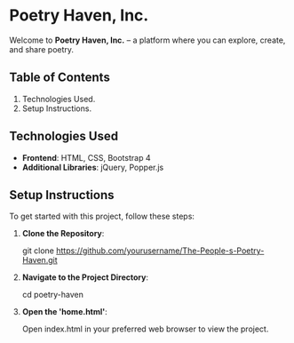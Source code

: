 # Poetry Haven, Inc.

Welcome to **Poetry Haven, Inc.** – a platform where you can explore, create, and share poetry.

## Table of Contents

1. Technologies Used.
2. Setup Instructions.
 
## Technologies Used

- **Frontend**: HTML, CSS, Bootstrap 4
- **Additional Libraries**: jQuery, Popper.js

## Setup Instructions

To get started with this project, follow these steps:

1. **Clone the Repository**:
   
   git clone https://github.com/yourusername/The-People-s-Poetry-Haven.git

2. **Navigate to the Project Directory**:

    cd poetry-haven

3. **Open the 'home.html'**:

   Open index.html in your preferred web browser to view the project.